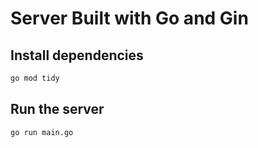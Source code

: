 # Server Built with Go and Gin

## Install dependencies

```bash
go mod tidy
```

## Run the server

```bash
go run main.go
```